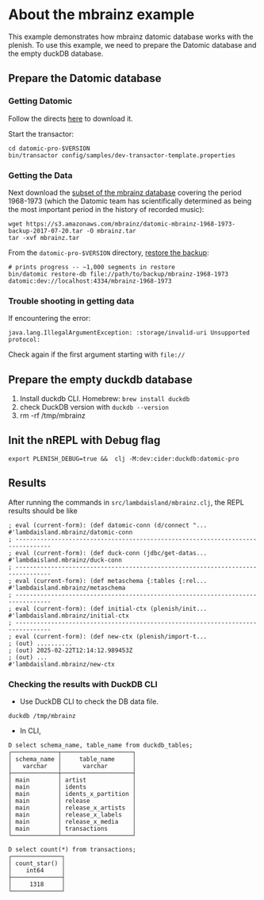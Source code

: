 # About the mbrainz example

This example demonstrates how mbrainz datomic database works with the 
plenish. To use this example, we need to prepare the Datomic database
and the empty duckDB database.

## Prepare the Datomic database
### Getting Datomic

Follow the directs [here](https://docs.datomic.com/setup/pro-setup.html#get-datomic) to download it.

Start the transactor:

    cd datomic-pro-$VERSION
    bin/transactor config/samples/dev-transactor-template.properties

### Getting the Data

Next download the
[subset of the mbrainz database](https://s3.amazonaws.com/mbrainz/datomic-mbrainz-1968-1973-backup-2017-07-20.tar)
covering the period 1968-1973 (which the Datomic team has
scientifically determined as being the most important period in the
history of recorded music):

    wget https://s3.amazonaws.com/mbrainz/datomic-mbrainz-1968-1973-backup-2017-07-20.tar -O mbrainz.tar
    tar -xvf mbrainz.tar

From the `datomic-pro-$VERSION` directory, [restore the backup](http://docs.datomic.com/on-prem/operation/backup.html#restoring):

    # prints progress -- ~1,000 segments in restore
    bin/datomic restore-db file://path/to/backup/mbrainz-1968-1973 datomic:dev://localhost:4334/mbrainz-1968-1973

### Trouble shooting in getting data

If encountering the error:

```
java.lang.IllegalArgumentException: :storage/invalid-uri Unsupported protocol:
```

Check again if the first argument starting with `file://`

## Prepare the empty duckdb database

1. Install duckdb CLI. Homebrew: `brew install duckdb`
2. check DuckDB version with `duckdb --version`
3. rm -rf /tmp/mbrainz

## Init the nREPL with Debug flag

```
export PLENISH_DEBUG=true &&  clj -M:dev:cider:duckdb:datomic-pro
```

## Results

After running the commands in `src/lambdaisland/mbrainz.clj`, the REPL results should be like 

```
; eval (current-form): (def datomic-conn (d/connect "...
#'lambdaisland.mbrainz/datomic-conn
; --------------------------------------------------------------------------------
; eval (current-form): (def duck-conn (jdbc/get-datas...
#'lambdaisland.mbrainz/duck-conn
; --------------------------------------------------------------------------------
; eval (current-form): (def metaschema {:tables {:rel...
#'lambdaisland.mbrainz/metaschema
; --------------------------------------------------------------------------------
; eval (current-form): (def initial-ctx (plenish/init...
#'lambdaisland.mbrainz/initial-ctx
; --------------------------------------------------------------------------------
; eval (current-form): (def new-ctx (plenish/import-t...
; (out) ..........
; (out) 2025-02-22T12:14:12.989453Z
; (out) ...
#'lambdaisland.mbrainz/new-ctx
```

### Checking the results with DuckDB CLI

- Use DuckDB CLI to check the DB data file.

```
duckdb /tmp/mbrainz
```

- In CLI, 

```
D select schema_name, table_name from duckdb_tables;
┌─────────────┬────────────────────┐
│ schema_name │     table_name     │
│   varchar   │      varchar       │
├─────────────┼────────────────────┤
│ main        │ artist             │
│ main        │ idents             │
│ main        │ idents_x_partition │
│ main        │ release            │
│ main        │ release_x_artists  │
│ main        │ release_x_labels   │
│ main        │ release_x_media    │
│ main        │ transactions       │
└─────────────┴────────────────────┘

D select count(*) from transactions;
┌──────────────┐
│ count_star() │
│    int64     │
├──────────────┤
│     1318     │
└──────────────┘
```